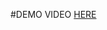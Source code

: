 #DEMO VIDEO [HERE]("https://drive.google.com/file/d/11sZ0AaidCzT8bRxbUw7mHXAx-6EqGgXs/view?usp=sharing")

